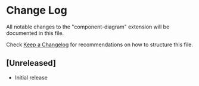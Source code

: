 # Change Log

All notable changes to the "component-diagram" extension will be documented in this file.

Check [Keep a Changelog](http://keepachangelog.com/) for recommendations on how to structure this file.

## [Unreleased]

- Initial release